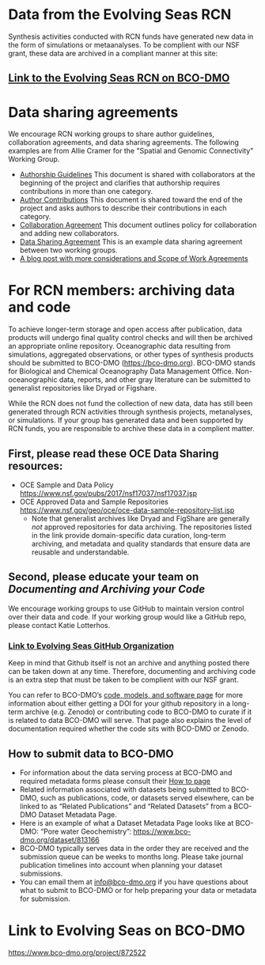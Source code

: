 # Data from the Evolving Seas RCN

Synthesis activities conducted with RCN funds have generated new data in the form of simulations or metaanalyses. 
To be complient with our NSF grant, these data are archived in a compliant manner at this site:

## [Link to the Evolving Seas RCN on BCO-DMO](https://www.bco-dmo.org/project/872522)

# Data sharing agreements

We encourage RCN working groups to share author guidelines, collaboration agreements, and data sharing agreements. The following examples are from Allie Cramer for the "Spatial and Genomic Connectivity" Working Group.

* [Authorship Guidelines](https://github.com/RCN-ECS/rcn-ecs.github.io/blob/master/rcn_files/Authorship_Guidelines.docx?raw=true) This document is shared with collaborators at the beginning of the project and clarifies that authorship requires contributions in more than one category.
* [Author Contributions](https://github.com/RCN-ECS/rcn-ecs.github.io/blob/master/rcn_files/Author_Contributions.docx?raw=true) This document is shared toward the end of the project and asks authors to describe their contributions in each category.
* [Collaboration Agreement](https://github.com/RCN-ECS/rcn-ecs.github.io/blob/master/rcn_files/Collaboration_Agreement.docx?raw=true) This document outlines policy for collaboration and adding new collaborators.
* [Data Sharing Agreement](https://github.com/RCN-ECS/rcn-ecs.github.io/blob/master/rcn_files/DataSharingAgreement_notsigned.docx?raw=true) This is an example data sharing agreement between two working groups.
* [A blog post with more considerations and Scope of Work Agreements](https://twitter.com/DanielBolnick/status/1562270749100048384)

# For RCN members: archiving data and code

To achieve longer-term storage and open access after publication, data products will undergo final quality control checks and will then be archived an appropriate online repository.  Oceanographic data resulting from simulations, aggregated observations, or other types of synthesis products should be submitted to BCO-DMO (https://bco-dmo.org).  BCO-DMO stands for Biological and Chemical Oceanography Data Management Office. Non-oceanographic data, reports, and other gray literature can be submitted to generalist repositories like Dryad or Figshare.

While the RCN does not fund the collection of new data, data has still been generated through RCN activities through synthesis projects, metanalyses, or simulations. If your group has generated data and been supported by RCN funds, you are responsible to archive these data in a complient matter.

## First, please read these OCE Data Sharing resources:
* OCE Sample and Data Policy https://www.nsf.gov/pubs/2017/nsf17037/nsf17037.jsp
* OCE Approved Data and Sample Repositories https://www.nsf.gov/geo/oce/oce-data-sample-repository-list.jsp
  *  Note that generalist archives like Dryad and FigShare are generally _not_ approved repositories for data archiving. The repositories listed in the link provide domain-specific data curation, long-term archiving, and metadata and quality standards that ensure data are reusable and understandable.  
 
## Second, please educate your team on _Documenting and Archiving your Code_

We encourage working groups to use GitHub to maintain version control over their data and code. If your working group would like a GitHub repo, please contact Katie Lotterhos.

### [Link to Evolving Seas GitHub Organization](https://github.com/RCN-ECS)

Keep in mind that Github itself is not an archive and anything posted there can be taken down at any time. Therefore, documenting and archiving code is an extra step that must be taken to be complient with our NSF grant.

You can refer to BCO-DMO’s [code, models, and software page](https://www.bco-dmo.org/page/submitting-code-software-and-models) for more information about either getting a DOI for your github repository in a long-term archive (e.g. Zenodo) or contributing code to BCO-DMO to curate if it is related to data BCO-DMO will serve. That page also explains the level of documentation required whether the code sits with BCO-DMO or Zenodo.

## How to submit data to BCO-DMO
* For information about the data serving process at BCO-DMO and required metadata forms please consult their [How to page](https://www.bco-dmo.org/how-get-started)
* Related information associated with datasets being submitted to BCO-DMO, such as publications, code, or datasets served elsewhere, can be linked to as “Related Publications” and “Related Datasets” from a BCO-DMO Dataset Metadata Page.
* Here is an example of what a Dataset Metadata Page looks like at BCO-DMO: “Pore water Geochemistry”: https://www.bco-dmo.org/dataset/813166
* BCO-DMO typically serves data in the order they are received and the submission queue can be weeks to months long. Please take journal publication timelines into account when planning your dataset submissions.
* You can email them at info@bco-dmo.org if you have questions about what to submit to BCO-DMO or for help preparing your data or metadata for submission.
 

# Link to Evolving Seas on BCO-DMO

https://www.bco-dmo.org/project/872522
